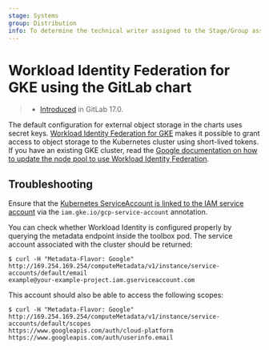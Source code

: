 ```yaml
---
stage: Systems
group: Distribution
info: To determine the technical writer assigned to the Stage/Group associated with this page, see https://handbook.gitlab.com/handbook/product/ux/technical-writing/#assignments
---
```


# Workload Identity Federation for GKE using the GitLab chart

> - [Introduced](https://gitlab.com/gitlab-org/charts/gitlab/-/issues/3434) in GitLab 17.0.

The default configuration for external object storage in the charts uses
secret keys. [Workload Identity Federation for GKE](https://cloud.google.com/kubernetes-engine/docs/concepts/workload-identity)
makes it possible to grant access to object storage to the Kubernetes cluster using short-lived
tokens. If you have an existing GKE cluster, read the [Google documentation on how to update the node pool to use Workload Identity Federation](https://cloud.google.com/kubernetes-engine/docs/how-to/workload-identity#option_2_node_pool_modification).

## Troubleshooting

Ensure that the [Kubernetes ServiceAccount is linked to the IAM service account](https://cloud.google.com/kubernetes-engine/docs/how-to/workload-identity#kubernetes-sa-to-iam)
via the `iam.gke.io/gcp-service-account` annotation.

You can check whether Workload Identity is configured properly by
querying the metadata endpoint inside the toolbox pod. The service
account associated with the cluster should be returned:

```shell
$ curl -H "Metadata-Flavor: Google" http://169.254.169.254/computeMetadata/v1/instance/service-accounts/default/email
example@your-example-project.iam.gserviceaccount.com
```

This account should also be able to access the following scopes:

```shell
$ curl -H "Metadata-Flavor: Google" http://169.254.169.254/computeMetadata/v1/instance/service-accounts/default/scopes
https://www.googleapis.com/auth/cloud-platform
https://www.googleapis.com/auth/userinfo.email
```
